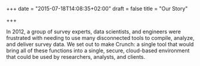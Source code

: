 +++
date = "2015-07-18T14:08:35+02:00"
draft = false
title = "Our Story"

+++

In 2012, a group of survey experts, data scientists, and engineers were frustrated with needing to use many disconnected tools to compile, analyze, and deliver survey data. We set out to make Crunch: a single tool that would bring all of these functions into a single, secure, cloud-based environment that could be used by researchers, analysts, and clients. 
